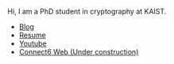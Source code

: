 Hi, I am a PhD student in cryptography at KAIST.

- [Blog](https://blog.encrypted.gg/)
- [Resume](https://encrypted.gg/resume/resume_smc.pdf)
- [Youtube](https://www.youtube.com/@BaaaaaaaaaaaaaaaaaaaaarkingDog)
- [Connect6 Web (Under construction)](http://connect6.encrypted.gg/)
